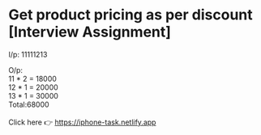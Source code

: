 # Get product pricing as per discount [Interview Assignment]
I/p: 11111213

O/p:<br/>
11 * 2 = 18000<br/>
12 * 1 = 20000<br/>
13 * 1 = 30000<br/>
Total:68000<br/>
<br/>
Click here 👉 https://iphone-task.netlify.app
